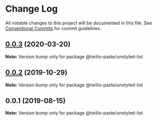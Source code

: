 # Change Log

All notable changes to this project will be documented in this file.
See [Conventional Commits](https://conventionalcommits.org) for commit guidelines.

## [0.0.3](https://github.com/twilio-labs/paste/compare/@twilio-paste/unstyled-list@0.0.2...@twilio-paste/unstyled-list@0.0.3) (2020-03-20)

**Note:** Version bump only for package @twilio-paste/unstyled-list





## [0.0.2](https://github.com/twilio-labs/paste/compare/@twilio-paste/unstyled-list@0.0.1...@twilio-paste/unstyled-list@0.0.2) (2019-10-29)

**Note:** Version bump only for package @twilio-paste/unstyled-list





## 0.0.1 (2019-08-15)

**Note:** Version bump only for package @twilio-paste/unstyled-list
